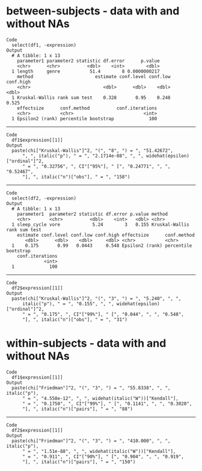 # between-subjects - data with and without NAs

    Code
      select(df1, -expression)
    Output
      # A tibble: 1 x 13
        parameter1 parameter2 statistic df.error      p.value
        <chr>      <chr>          <dbl>    <int>        <dbl>
      1 length     genre           51.4        8 0.0000000217
        method                       estimate conf.level conf.low conf.high
        <chr>                           <dbl>      <dbl>    <dbl>     <dbl>
      1 Kruskal-Wallis rank sum test    0.328       0.95    0.248     0.525
        effectsize      conf.method          conf.iterations
        <chr>           <chr>                          <int>
      1 Epsilon2 (rank) percentile bootstrap             100

---

    Code
      df1$expression[[1]]
    Output
      paste(chi["Kruskal-Wallis"]^2, "(", "8", ") = ", "51.42672", 
          ", ", italic("p"), " = ", "2.1714e-08", ", ", widehat(epsilon)["ordinal"]^2, 
          " = ", "0.32756", ", CI"["95%"], " [", "0.24771", ", ", "0.52467", 
          "], ", italic("n")["obs"], " = ", "158")

---

    Code
      select(df2, -expression)
    Output
      # A tibble: 1 x 13
        parameter1  parameter2 statistic df.error p.value method                      
        <chr>       <chr>          <dbl>    <int>   <dbl> <chr>                       
      1 sleep_cycle vore            5.24        3   0.155 Kruskal-Wallis rank sum test
        estimate conf.level conf.low conf.high effectsize      conf.method         
           <dbl>      <dbl>    <dbl>     <dbl> <chr>           <chr>               
      1    0.175       0.99   0.0443     0.548 Epsilon2 (rank) percentile bootstrap
        conf.iterations
                  <int>
      1             100

---

    Code
      df2$expression[[1]]
    Output
      paste(chi["Kruskal-Wallis"]^2, "(", "3", ") = ", "5.240", ", ", 
          italic("p"), " = ", "0.155", ", ", widehat(epsilon)["ordinal"]^2, 
          " = ", "0.175", ", CI"["99%"], " [", "0.044", ", ", "0.548", 
          "], ", italic("n")["obs"], " = ", "31")

# within-subjects - data with and without NAs

    Code
      df1$expression[[1]]
    Output
      paste(chi["Friedman"]^2, "(", "3", ") = ", "55.8338", ", ", italic("p"), 
          " = ", "4.558e-12", ", ", widehat(italic("W"))["Kendall"], 
          " = ", "0.1750", ", CI"["99%"], " [", "0.1141", ", ", "0.3020", 
          "], ", italic("n")["pairs"], " = ", "88")

---

    Code
      df2$expression[[1]]
    Output
      paste(chi["Friedman"]^2, "(", "3", ") = ", "410.000", ", ", italic("p"), 
          " = ", "1.51e-88", ", ", widehat(italic("W"))["Kendall"], 
          " = ", "0.911", ", CI"["90%"], " [", "0.904", ", ", "0.919", 
          "], ", italic("n")["pairs"], " = ", "150")

